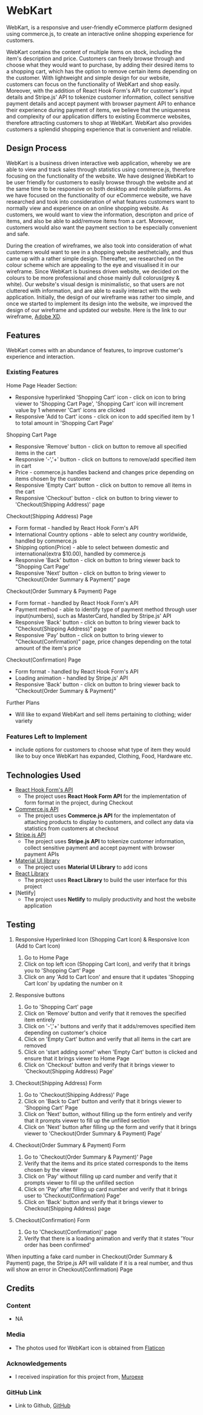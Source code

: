 # WebKart

WebKart, is a responsive and user-friendly eCommerce platform designed using commerce.js, to create an interactive online shopping experience for customers.

WebKart contains the content of multiple items on stock, including the item's description and price. Customers can freely browse through and choose what they would want to purchase, by adding their desired items to a shopping cart, which has the option to remove certain items depending on the customer. With lightweight and simple design for our website, customers can focus on the functionality of WebKart and shop easily. Moreover, with the addition of React Hook Form's API for customer's input details and Stripe.js' API to tokenize customer information, collect sensitive payment details and accept payment with browser payment API to enhance their experience during payment of items, we believe that the uniqueness and complexity of our application differs to existing Ecommerce websites, therefore attracting customers to shop at WebKart. WebKart also provides customers a splendid shopping experience that is convenient and reliable.

## Design Process

WebKart is a business driven interactive web application, whereby we are able to view and track sales through statistics using commerce.js, therefore focusing on the functionality of the website. We have designed WebKart to be user friendly for customers to easily browse through the website and at the same time to be responsive on both desktop and mobile platforms. As we have focused on the functionality of our eCommerce website, we have researched and took into consideration of what features customers want to normally view and experience on an online shopping website. As customers, we would want to view the information, descripton and price of items, and also be able to add/remvoe items from a cart. Moreover, customers would also want the payment section to be especially convenient and safe.

During the creation of wireframes, we also took into consideration of what customers would want to see in a shopping website aesthetcially, and thus came up with a rather simple design. Thereafter, we researched on the colour scheme which are appealing to the eye and visualised it in our wireframe. Since WebKart is business driven website, we decided on the colours to be more professional and chose mainly dull colorus(grey & white). Our website's visual design is minimalistic, so that users are not cluttered with information, and are able to easily interact with the web application. Initially, the design of our wireframe was rather too simple, and once we started to implement its design into the website, we improved the design of our wireframe and updated our website. Here is the link to our wireframe, [Adobe XD](https://xd.adobe.com/view/9ad2b151-f7ff-48fc-aad1-233e9c76a464-cf81/).

## Features

WebKart comes with an abundance of features, to improve customer's experience and interaction.

### Existing Features

Home Page
Header Section:

- Responsive hyperlinked 'Shopping Cart' icon - click on icon to bring viewer to 'Shopping Cart Page', 'Shopping Cart' icon will increment value by 1 whenever 'Cart' icons are clicked
- Responsive 'Add to Cart' icons - click on icon to add specified item by 1 to total amount in 'Shopping Cart Page'

Shopping Cart Page

- Responsive 'Remove' button - click on button to remove all specified items in the cart
- Responsive '-','+' button - click on buttons to remove/add specified item in cart
- Price - commerce.js handles backend and changes price depending on items chosen by the customer
- Responsive 'Empty Cart' button - click on button to remove all items in the cart
- Responsive 'Checkout' button - click on button to bring viewer to 'Checkout(Shipping Address)' page

Checkout(Shipping Address) Page

- Form format - handled by React Hook Form's API
- International Country options - able to select any country worldwide, handled by commerce.js
- Shipping option(Price) - able to select between domestic and international(extra $10.00), handled by commerce.js
- Responsive 'Back' button - click on button to bring viewer back to "Shopping Cart Page'
- Responsive 'Next' button - click on button to bring viewer to "Checkout(Order Summary & Payment)" page

Checkout(Order Summary & Payment) Page

- Form format - handled by React Hook Form's API
- Payment method - able to identify type of payment method through user input(numbers), such as MasterCard, handled by Stripe.js' API
- Responsive 'Back' button - click on button to bring viewer back to "Checkout(Shipping Address)" page
- Responsive 'Pay' button - click on button to bring viewer to "Checkout(Confirmation)" page, price changes depending on the total amount of the item's price

Checkout(Confirmation) Page

- Form format - handled by React Hook Form's API
- Loading animation - handled by Stripe.js' API
- Responsive 'Back' button - click on button to bring viewer back to "Checkout(Order Summary & Payment)"

Further Plans

- Will like to expand WebKart and sell items pertaining to clothing; wider variety

### Features Left to Implement

- include options for customers to choose what type of item they would like to buy once WebKart has expanded, Clothing, Food, Hardware etc.

## Technologies Used

- [React Hook Form's API](https://react-hook-form.com/api)
  - The project uses **React Hook Form API** for the implementation of form format in the project, during Checkout
- [Commerce.js API](https://commercejs.com/)
  - The project uses **Commerce.js API** for the implementaton of attaching products to display to customers, and collect any data via statistics from customers at checkout
- [Stripe.js API](https://stripe.com/en-sg?utm_campaign=paid_brand-SG_en_Search_Brand_Stripe-1455342179&utm_medium=cpc&utm_source=google&ad_content=421733339183&utm_term=aud-491317518397:kwd-326624549184&utm_matchtype=e&utm_adposition=&utm_device=c&gclid=EAIaIQobChMIspysvLCJ9gIVcJFmAh1hagj1EAAYASAAEgJvDvD_BwE)
  - The project uses **Stripe.js API** to tokenize customer information, collect sensitive payment and accept payment with browser payment APIs
- [Material UI library](https://mui.com/)
  - The project uses **Material UI Library** to add icons
- [React Library](https://reactjs.org/)
  - The project uses **React Library** to build the user interface for this project
- [Netlify]
  - The project uses **Netlify** to muliply productivity and host the website application

## Testing

1. Responsive Hyperlinked Icon (Shopping Cart Icon) & Responsive Icon (Add to Cart Icon)

   1. Go to Home Page
   2. Click on top left icon (Shopping Cart Icon), and verify that it brings you to 'Shopping Cart' Page
   3. Click on any 'Add to Cart Icon' and ensure that it updates 'Shopping Cart Icon' by updating the number on it

2. Responsive buttons

   1. Go to 'Shopping Cart' page
   2. Click on 'Remove' button and verify that it removes the specified item entirely
   3. Click on '-','+' buttons and verify that it adds/removes specified item depending on customer's choice
   4. Click on 'Empty Cart' button and verify that all items in the cart are removed
   5. Click on 'start adding some!' when 'Empty Cart' button is clicked and ensure that it brings viewer to Home Page
   6. Click on 'Checkout' button and verify that it brings viewer to 'Checkout(Shipping Address) Page'

3. Checkout(Shipping Address) Form

   1. Go to 'Checkout(Shipping Address)' Page
   2. Click on 'Back to Cart' button and verify that it brings viewer to 'Shopping Cart' Page
   3. Click on 'Next' button, without filling up the form entirely and verify that it prompts viewer to fill up the unfilled section
   4. Click on 'Next' button after filling up the form and verify that it brings viewer to 'Checkout(Order Summary & Payment) Page'

4. Checkout(Order Summary & Payment) Form

   1. Go to 'Checkout(Order Summary & Payment)' Page
   2. Verify that the items and its price stated corresponds to the items chosen by the viewer
   3. Click on 'Pay' without filling up card number and verify that it prompts viewer to fill up the unfilled section
   4. Click on 'Pay' after filling up card number and verify that it brings user to 'Checkout(Confirmation) Page'
   5. Click on 'Back' button and verify that it brings viewer to Checkout(Shipping Address) page

5. Checkout(Confirmation) Form
   1. Go to 'Checkout(Confirmation)' page
   2. Verify that there is a loading animation and verify that it states 'Your order has been confirmed'

When inputting a fake card number in Checkout(Order Summary & Payment) page, the Stripe.js API will validate if it is a real number, and thus will show an error in Checkout(Confirmation) Page

## Credits

### Content

- NA

### Media

- The photos used for WebKart icon is obtained from [Flaticon](https://www.flaticon.com/free-icon/supermarket_2552168)

### Acknowledgements

- I received inspiration for this project from,
  [Muroexe](https://eu.muroexe.com/)

### GitHub Link

- Link to Github,
  [GitHub](https://github.com/Mfchang1/IDAssignment2)